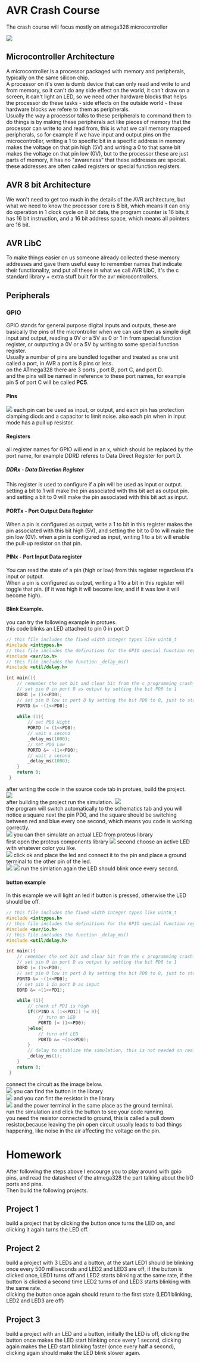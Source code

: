 # AVR Crash Course
The crash course will focus mostly on atmega328 microcontroller  

![](./atmega328.PNG)
## Microcontroller Architecture
A microcontroller is a processor packaged with memory and peripherals, typically on the same silicon chip.  
A processor on it's own is dumb device that can only read and write to and from memory, so it can't do any side effect on the world, it can't draw on a screen, it can't light an LED, so we need other hardware blocks that helps the processor do these tasks - side effects on the outside world - these hardware blocks we refere to them as peripherals.  
Usually the way a processor talks to these peripherals to command them to do things is by making these peripherals act like pieces of memory that the processor can write to and read from, this is what we call memory mapped peripherals, so for example if we have input and output pins on the microcontroller, writing a 1 to specific bit in a specific address in memory makes the voltage on that pin high (5V) and writing a 0 to that same bit makes the voltage on that pin low (0V), but to the processor these are just parts of memory, it has no "awareness" that these addresses are special.  
these addresses are often called registers or special function registers.  
## AVR 8 bit Architecture
We won't need to get too much in the details of the AVR architecture, but what we need to know the processor core is 8 bit, which means it can only do operation in 1 clock cycle on 8 bit data, the program counter is 16 bits,it has 16 bit instruction, and a 16 bit address space, which means all pointers are 16 bit.
## AVR LibC
To make things easier on us someone already collected these memory addresses and gave them useful easy to remember names that indicate their functionality, and put all these in what we call AVR LibC, it's the c standard library + extra stuff built for the avr microcontrollers.

## Peripherals
### GPIO
GPIO stands for general purpose digital inputs and outputs, these are basically the pins of the microntroller when we can use then as simple digit input and output, reading a 0V or a 5V as 0 or 1 in from special function register, or outputting a 0V or a 5V by writing to some special function register.  
Usually a number of pins are bundled together and treated as one unit called a port, in AVR a port is 8 pins or less.  
on the ATmega328 there are 3 ports , port B, port C, and port D.  
and the pins will be named in reference to these port names, for example pin 5 of port C will be called **PC5**.
#### Pins
![](./gpio1.PNG)
each pin can be used as input, or output, and each pin has protection clamping diods and a capacitor to limit noise.
also each pin when in input mode has a pull up resistor.
#### Registers
all register names for GPIO will end in an x, which should be replaced by the port name, for example DDRD referes to Data Direct Register for port D.  
##### DDRx - Data Direction Register
This register is used to configure if a pin will be used as input or output.  
setting a bit to 1 will make the pin associated with this bit act as output pin.  
and setting a bit to 0 will make the pin associated with this bit act as input.
#### PORTx - Port Output Data Register
When a pin is configured as output, write a 1 to bit in this register makes the pin associated with this bit high (5V), and setting the bit to 0 to will make the pin low (0V).
when a pin is configured as input, writing 1 to a bit will enable the pull-up resistor on that pin.
#### PINx - Port Input Data register
You can read the state of a pin (high or low) from this register regardless it's input or output.  
When a pin is configured as output, writing a 1 to a bit in this register will toggle that pin. (if it was high it will become low, and if it was low it will become high). 

#### Blink Example.
you can try the following example in protues.  
this code blinks an LED attached to pin 0 in port D
```C
// this file includes the fixed width integer types like uint8_t
#include <inttypes.h>
// this file includes the definitions for the GPIO special function registers
#include <avr/io.h>
// this file includes the function _delay_ms()
#include <util/delay.h>

int main(){ 
    // remember the set bit and clear bit from the c programming crash course
    // set pin 0 in port D as output by setting the bit PD0 to 1
    DDRD |= (1<<PD0);
    // set pin 0 low in port D by setting the bit PD0 to 0, just to start from a known state
    PORTD &= ~(1<<PD0);
    
    while (1){
        // set PD0 Hight
        PORTD |= (1<<PD0);
        // wait a second
        _delay_ms(1000);
        // set PD0 Low
        PORTD &= ~(1<<PD0);
        // wait a second
        _delay_ms(1000); 
    }
    return 0;
 }
```

after writing the code in the source code tab in protues, build the project.  
![](./gpio2.PNG)  
after building the project run the simulation.
![](./gpio3.PNG)  
the program will switch automatically to the schematics tab and you will notice a square next the pin PD0, and the square should be switching between red and blue every one second, which means you code is working correctly.   
![](./gpio4.PNG)
you can then simulate an actual LED from proteus library  
first open the proteus components library
![](./gpio5.PNG)
second choose an active LED with whatever color you like.  
![](./gpio6.PNG)
click ok and place the led and connect it to the pin and place a ground terminal to the other pin of the led.  
![](./gpio7.PNG)
![](./gpio8.PNG)
run the simlation again the LED should blink once every second.


#### button example
In this example we will light an led if button is pressed, otherwise the LED should be off.
```C
// this file includes the fixed width integer types like uint8_t
#include <inttypes.h>
// this file includes the definitions for the GPIO special function registers
#include <avr/io.h>
// this file includes the function _delay_ms()
#include <util/delay.h>

int main(){ 
    // remember the set bit and clear bit from the c programming crash course
    // set pin 0 in port D as output by setting the bit PD0 to 1
    DDRD |= (1<<PD0);
    // set pin 0 low in port D by setting the bit PD0 to 0, just to start from a known state
    PORTD &= ~(1<<PD0);
    // set pin 1 in port D as input
    DDRD &= ~(1<<PD1);

    while (1){
        // check if PD1 is high
        if((PIND & (1<<PD1)) != 0){
            // turn on LED
            PORTD |= (1<<PD0);
        }else{
            // turn off LED
            PORTD &= ~(1<<PD0);
        }
        // delay to stablize the simulation, this is not needed on real hardware
        _delay_ms(1);
    }
    return 0;
 }
```
connect the circuit as the image below.  
![](./gpio11.PNG)
you can find the button in the library  
![](./gpio9.PNG)
and you can fint the resistor in the library  
![](./gpio10.PNG)
and the power terminal in the same place as the ground terminal.  
run the simulation and click the button to see your code running.  
you need the resistor connected to ground, this is called a pull down resistor,because leaving the pin open circuit usually leads to bad things happening, like noise in the air affecting the voltage on the pin.

# Homework
After following the steps above I encourge you to play around with gpio pins, and read the datasheet of the atmega328 the part talking about the I/O ports and pins.   
Then build the following projects.

## Project 1
build a project that by clicking the button once turns the LED on, and clicking it again turns the LED off.
## Project 2
build a project with 3 LEDs and a button, at the start LED1 should be blinking once every 500 milliseconds and LED2 and LED3 are off, if the button is clicked once, LED1 turns off and LED2 starts blinking at the same rate, if the button is clicked a second time LED2 turns of and LED3 starts blinking with the same rate.  
clicking the button once again should return to the first state (LED1 blinking, LED2 and LED3 are off)
## Project 3
build a project with an LED and a button, initially the LED is off, clicking the button once makes the LED start blinking once every 1 second, clicking again makes the LED start blinking faster (once every half a second), clicking again should make the LED blink slower again.